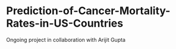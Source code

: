 # Prediction-of-Cancer-Mortality-Rates-in-US-Countries
Ongoing project in collaboration with Arijit Gupta
